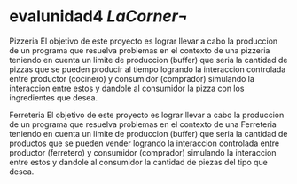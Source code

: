 # evalunidad4 *LaCorner¬*

Pizzeria
El objetivo de este proyecto es lograr llevar a cabo la produccion de un programa que resuelva problemas en el contexto de una pizzeria teniendo en cuenta un limite de produccion (buffer) que seria la cantidad de pizzas que se pueden producir al tiempo logrando la interaccion controlada entre productor (cocinero) y consumidor (comprador) simulando la interaccion entre estos y dandole al consumidor la pizza con los ingredientes que desea.

Ferreteria
El objetivo de este proyecto es lograr llevar a cabo la produccion de un programa que resuelva problemas en el contexto de una Ferreteria teniendo en cuenta un limite de produccion (buffer) que seria la cantidad de productos que se pueden vender logrando la interaccion controlada entre productor (ferretero) y consumidor (comprador) simulando la interaccion entre estos y dandole al consumidor la cantidad de piezas del tipo que desea.
